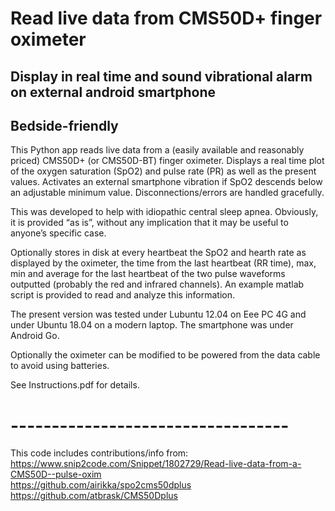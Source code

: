 # Read live data from CMS50D+ finger oximeter
## Display in real time and sound vibrational alarm on external android smartphone
## Bedside-friendly

This Python app reads live data from a (easily available and reasonably priced) CMS50D+ (or CMS50D-BT) finger oximeter. Displays a real time plot of the oxygen saturation (SpO2) and pulse rate (PR) as well as the present values. Activates an external smartphone vibration if SpO2 descends below an adjustable minimum value. Disconnections/errors are handled gracefully.

This was developed to help with idiopathic central sleep apnea. Obviously, it is provided “as is”, without any implication that it may be useful to anyone’s specific case.

Optionally stores in disk at every heartbeat the SpO2 and hearth rate as displayed by the oximeter, the time from the last heartbeat (RR time), max, min and average for the last heartbeat of the two pulse waveforms outputted (probably the red and infrared channels). An example matlab script is provided to read and analyze this information.

The present version was tested under Lubuntu 12.04 on Eee PC 4G and under Ubuntu 18.04 on a modern laptop. The smartphone was under Android Go.

Optionally the oximeter can be modified to be powered from the data cable to avoid using batteries.

See Instructions.pdf for details.

# ----------------------------------
This code includes contributions/info from:\
https://www.snip2code.com/Snippet/1802729/Read-live-data-from-a-CMS50D--pulse-oxim \
https://github.com/airikka/spo2cms50dplus \
https://github.com/atbrask/CMS50Dplus
